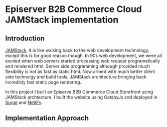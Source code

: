 # Episerver B2B Commerce Cloud JAMStack implementation

## Introduction
[JAMStack](https://jamstack.org/), it is like walking back to the web development technology, except this is for good reason though. In 90s web development, we were all excited when web servers started processing web request programetically and rendered html. Server side programming although provided much flexibility is not as fast as static html. Now armed with much better client side technolgy and build tools, JAMStack architecture bringing back incredibly fast static page rendering.

In this project I built an Episerve B2B Commerce Cloud Storefront using JAMStack archtecture. I built the website using GatsbyJs and deployed in [Surge](https://surge.sh/) and [Netlify](https://www.netlify.com/).

## Implementation Approach
